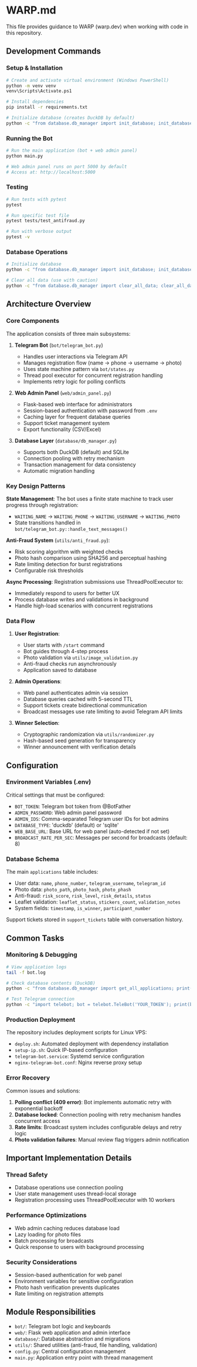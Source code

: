 # WARP.md

This file provides guidance to WARP (warp.dev) when working with code in this repository.

## Development Commands

### Setup & Installation

```bash
# Create and activate virtual environment (Windows PowerShell)
python -m venv venv
venv\Scripts\Activate.ps1

# Install dependencies
pip install -r requirements.txt

# Initialize database (creates DuckDB by default)
python -c "from database.db_manager import init_database; init_database()"
```

### Running the Bot

```bash
# Run the main application (bot + web admin panel)
python main.py

# Web admin panel runs on port 5000 by default
# Access at: http://localhost:5000
```

### Testing

```bash
# Run tests with pytest
pytest

# Run specific test file
pytest tests/test_antifraud.py

# Run with verbose output
pytest -v
```

### Database Operations

```bash
# Initialize database
python -c "from database.db_manager import init_database; init_database()"

# Clear all data (use with caution)
python -c "from database.db_manager import clear_all_data; clear_all_data()"
```

## Architecture Overview

### Core Components

The application consists of three main subsystems:

1. **Telegram Bot** (`bot/telegram_bot.py`)
   - Handles user interactions via Telegram API
   - Manages registration flow (name → phone → username → photo)
   - Uses state machine pattern via `bot/states.py`
   - Thread pool executor for concurrent registration handling
   - Implements retry logic for polling conflicts

2. **Web Admin Panel** (`web/admin_panel.py`)
   - Flask-based web interface for administrators
   - Session-based authentication with password from `.env`
   - Caching layer for frequent database queries
   - Support ticket management system
   - Export functionality (CSV/Excel)

3. **Database Layer** (`database/db_manager.py`)
   - Supports both DuckDB (default) and SQLite
   - Connection pooling with retry mechanism
   - Transaction management for data consistency
   - Automatic migration handling

### Key Design Patterns

**State Management**: The bot uses a finite state machine to track user progress through registration:
- `WAITING_NAME` → `WAITING_PHONE` → `WAITING_USERNAME` → `WAITING_PHOTO`
- State transitions handled in `bot/telegram_bot.py::handle_text_messages()`

**Anti-Fraud System** (`utils/anti_fraud.py`):
- Risk scoring algorithm with weighted checks
- Photo hash comparison using SHA256 and perceptual hashing
- Rate limiting detection for burst registrations
- Configurable risk thresholds

**Async Processing**: Registration submissions use ThreadPoolExecutor to:
- Immediately respond to users for better UX
- Process database writes and validations in background
- Handle high-load scenarios with concurrent registrations

### Data Flow

1. **User Registration**:
   - User starts with `/start` command
   - Bot guides through 4-step process
   - Photo validation via `utils/image_validation.py`
   - Anti-fraud checks run asynchronously
   - Application saved to database

2. **Admin Operations**:
   - Web panel authenticates admin via session
   - Database queries cached with 5-second TTL
   - Support tickets create bidirectional communication
   - Broadcast messages use rate limiting to avoid Telegram API limits

3. **Winner Selection**:
   - Cryptographic randomization via `utils/randomizer.py`
   - Hash-based seed generation for transparency
   - Winner announcement with verification details

## Configuration

### Environment Variables (.env)

Critical settings that must be configured:

- `BOT_TOKEN`: Telegram bot token from @BotFather
- `ADMIN_PASSWORD`: Web admin panel password
- `ADMIN_IDS`: Comma-separated Telegram user IDs for bot admins
- `DATABASE_TYPE`: 'duckdb' (default) or 'sqlite'
- `WEB_BASE_URL`: Base URL for web panel (auto-detected if not set)
- `BROADCAST_RATE_PER_SEC`: Messages per second for broadcasts (default: 8)

### Database Schema

The main `applications` table includes:
- User data: `name`, `phone_number`, `telegram_username`, `telegram_id`
- Photo data: `photo_path`, `photo_hash`, `photo_phash`
- Anti-fraud: `risk_score`, `risk_level`, `risk_details`, `status`
- Leaflet validation: `leaflet_status`, `stickers_count`, `validation_notes`
- System fields: `timestamp`, `is_winner`, `participant_number`

Support tickets stored in `support_tickets` table with conversation history.

## Common Tasks

### Monitoring & Debugging

```bash
# View application logs
tail -f bot.log

# Check database contents (DuckDB)
python -c "from database.db_manager import get_all_applications; print(len(get_all_applications()))"

# Test Telegram connection
python -c "import telebot; bot = telebot.TeleBot('YOUR_TOKEN'); print(bot.get_me())"
```

### Production Deployment

The repository includes deployment scripts for Linux VPS:
- `deploy.sh`: Automated deployment with dependency installation
- `setup-ip.sh`: Quick IP-based configuration
- `telegram-bot.service`: Systemd service configuration
- `nginx-telegram-bot.conf`: Nginx reverse proxy setup

### Error Recovery

Common issues and solutions:

1. **Polling conflict (409 error)**: Bot implements automatic retry with exponential backoff
2. **Database locked**: Connection pooling with retry mechanism handles concurrent access
3. **Rate limits**: Broadcast system includes configurable delays and retry logic
4. **Photo validation failures**: Manual review flag triggers admin notification

## Important Implementation Details

### Thread Safety
- Database operations use connection pooling
- User state management uses thread-local storage
- Registration processing uses ThreadPoolExecutor with 10 workers

### Performance Optimizations
- Web admin caching reduces database load
- Lazy loading for photo files
- Batch processing for broadcasts
- Quick response to users with background processing

### Security Considerations
- Session-based authentication for web panel
- Environment variables for sensitive configuration
- Photo hash verification prevents duplicates
- Rate limiting on registration attempts

## Module Responsibilities

- `bot/`: Telegram bot logic and keyboards
- `web/`: Flask web application and admin interface  
- `database/`: Database abstraction and migrations
- `utils/`: Shared utilities (anti-fraud, file handling, validation)
- `config.py`: Central configuration management
- `main.py`: Application entry point with thread management